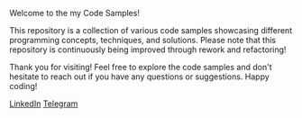 Welcome to the my Code Samples!

This repository is a collection of various code samples showcasing different programming concepts, techniques, and solutions. Please note that this repository is continuously being improved through rework and refactoring!

Thank you for visiting! Feel free to explore the code samples and don't hesitate to reach out if you have any questions or suggestions. Happy coding!

[LinkedIn](https://www.linkedin.com/in/oleg-gurman/)
[Telegram](https://t.me/SaintFils) 